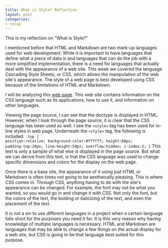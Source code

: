 ```yaml
---
title: What is Style? Reflection
layout: post
categories:
- recap
---
```

This is my reflection on "What is Style?"

 
I mentioned before that HTML and Markdown are two mark-up languages used for web development. While it is important to have languages that define what a piece of data is and languages that can do the job with a more simplified implementation, there is a need for languages that actually deal with the appearance of a web site. This week we covered the language Cascading Style Sheets, or CSS, which allows the manipulation of the web site's appearance. The style of a web page is best developed using CSS because of the limitations of HTML and Markdown. 
 
I will be analyzing this [web page](https://www.w3schools.com/Css/). This web site contains information on the CSS language such as its applications, how to use it, and information on other languages. 
 
Viewing the page source, I can see that the doctype is displayed in HTML. However, when I look through the page source, it is clear that the CSS language has been used as well. I see the  <code>&lt;style&gt;</code> tag has been used for in-line styles in web page. Underneath the <code>&lt;style&gt;</code> tag, the following is included: 
<code>.top {
position:relative;
background-color:#ffffff;
height:68px;
padding-top:20px;
line-height:50px;
overflow:hidden;
z-index:2;
}</code>
This text is only a sample of what else is displayed in the page source. But what we can derive from this text, is that the CSS language was used to change specific dimensions and colors for the display on the web page.

Once there is a base site, the appearance of it using just HTML or Markdown is often times not going to be aestheically pleasing. This is where CSS comes in. Through CSS, anything having to do with the site's appearance can be changed. For example, the font may not be what you wanted, so you would go in and change it with CSS. Not only the font, but the colors of the text, the bolding or italicizing of the text, and even the placement of the text.
 
It is not a sin to use different languages in a project when a certain language falls short for the purposes you need it for. It is this very reason why having knowledge of multiple languages is necessary. HTML and Markdown are languages that may be able to change a few things on the actual display for a web site, but CSS is going to be that language best suited for this purpose. 

